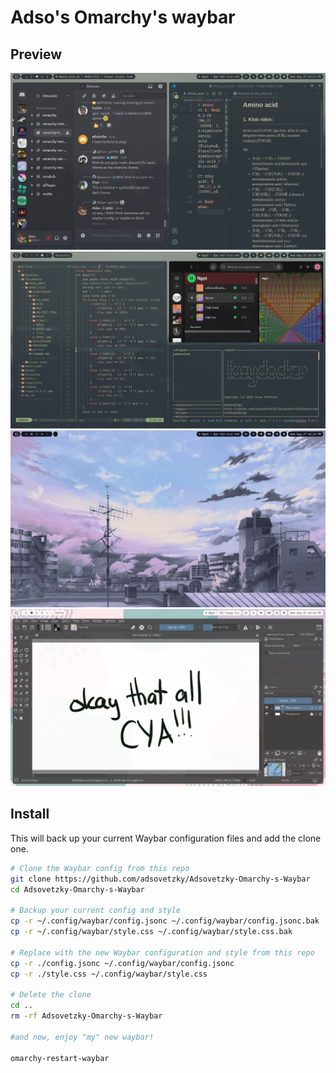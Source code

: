 # Adso's Omarchy's waybar

## Preview

<img src="image.png">
<img src="image2.png">
<img src="image3.png">
<img src="image4.png">

## Install

This will back up your current Waybar configuration files and add the clone one.

```sh
# Clone the Waybar config from this repo
git clone https://github.com/adsovetzky/Adsovetzky-Omarchy-s-Waybar
cd Adsovetzky-Omarchy-s-Waybar

# Backup your current config and style
cp -r ~/.config/waybar/config.jsonc ~/.config/waybar/config.jsonc.bak
cp -r ~/.config/waybar/style.css ~/.config/waybar/style.css.bak

# Replace with the new Waybar configuration and style from this repo
cp -r ./config.jsonc ~/.config/waybar/config.jsonc
cp -r ./style.css ~/.config/waybar/style.css

# Delete the clone
cd ..
rm -rf Adsovetzky-Omarchy-s-Waybar

#and now, enjoy "my" new waybar!

omarchy-restart-waybar
```